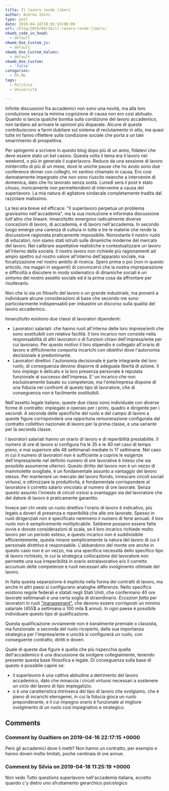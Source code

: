 ```yaml
---
title: Il lavoro rende liberi
author: Andrea Idini
type: post
date: 2019-04-16T18:01:53+00:00
url: /blog/2019/04/16/il-lavoro-rende-liberi/
nkweb_code_in_head:
  - default
nkweb_Use_Custom_js:
  - default
nkweb_Use_Custom_Values:
  - default
nkweb_Use_Custom:
  - 'false'
categories:
  - Ph.Me
tags:
  - Politica
  - Università

---
```

Infinite discussioni fra accademici non sono una novità, ma alla loro conduzione senza la minima cognizione di causa non ero così abituato. Quando si lancia qualche bomba sulla condizione del lavoro accademico, non tardano ad arrivare le opinioni più disparate. Alcune di queste contribuiscono a farmi dubitare sul sistema di reclutamento in atto, ma quasi tutte mi fanno riflettere sulla condizione sociale che porta a un tale smarrimento di prospettiva. 

Per spingermi a scrivere in questo blog dopo più di un anno, fidatevi che deve essere stato un bel casino. Questa volta il tema era il lavoro nel weekend, o più in generale il superlavoro. Reduce da una sessione di lavoro ininterrotto di più di un mese, dove le uniche pause che ho avuto sono due conference dinner con colleghi, mi sentivo chiamato in causa. Ero così dannatamente impegnato che non sono riuscito neanche a intervenire di domenica, dato che ho lavorato senza sosta. Lunedì sera il post è stato chiuso, ironicamente non permettendomi di intervenire a causa del superlavoro. La mia natura di agitatore sindacale completamente tradita dal razzolare malissimo.

La tesi era breve ed efficace: "Il superlavoro perpetua un problema gravissimo nell'accademia", ma la sua risoluzione e informata discussione tutt'altro che lineare. Innanzitutto emergono radicalmente diverse concezioni di lavoro, di accademia, e di lavoro nell'accademia. In secondo luogo emerge una carenza di cultura in tutte e tre le materie che rende la discussione ragionata praticamente impossibile. Nonostante il nostro ruolo di educatori, non siamo stati istruiti sulle dinamiche moderne del mercato del lavoro. Nel calibrare aspettative realistiche e contestualizzare un lavoro all'interno della società. Il nostro lavoro non richiede più ragionamenti ad ampio spettro sul nostro valore all'interno dell'apparato sociale, ma focalizzazione nel nostro ambito di ricerca. Spero prima o poi (non in questo articolo, ma magari in seguenti) di convincervi che la nostra impreparazione e difficoltà a discutere in modo sistematico di dinamiche sociali è un sintomo del nostro assetto sociale ed è la prima cosa da affrontare per risollevarlo.

Non che io sia un filosofo del lavoro o un grande industriale, ma proverò a individuare alcune considerazioni di base che secondo me sono particolarmente indispensabili per imbastire un discorso sulla qualità del lavoro accademico.

Innanzitutto esistono due classi di lavoratori dipendenti:

  * Lavoratori salariati: che hanno ruoli all'interno delle loro imprese/enti che sono sostituibili con relativa facilità. Il loro incarico non consiste nella responsabilità di altri lavoratori o di funzioni chiavi dell'impresa/ente per cui lavorano. Per questo motivo il loro stipendio è collegato all'orario di lavoro e difficilmente comporta incarichi con obiettivi dove l'autonomia decisionale è predominante.
  * Lavoratori direttivi: l'autonomia decisionale è parte integrante del loro ruolo, di conseguenza devono disporre di adeguata libertà di azione. Il loro impiego è delicato e la loro presenza personale è reputata funzionale al successo dell'impresa. E' un incarico che non esclusivamente basato su competenze, ma l'ente/impresa dispone di una fiducia nei confronti di questo tipo di lavoratore, che di conseguenza non è facilmente sostituibili.

Nell'assetto legale italiano, queste due classi sono individuate con diverse forme di contratto: impiegato e operaio per i primi, quadro e dirigente per i secondi. A seconda delle specifiche del ruolo e del campo di lavoro a queste figure corrisponderà una opportuna remunerazione configurata dal contratto collettivo nazionale di lavoro per la prima classe, e una variante per la seconda classe. 

I lavoratori salariati hanno un orario di lavoro e di reperibilità prestabilite. Il numero di ore di lavoro si configura fra le 35 e le 40 nel caso di tempo pieno, e mai superiore alle 48 settimanali mediate in 17 settimane. Nel caso in cui il numero di lavoratori non è sufficiente a coprire le esigenze dell'impresa/ente nel definito numero di ore lavorative è inteso che sia possibile assumerne ulteriori. Questo diritto del lavoro non è un vezzo di mammolette svogliate, è un fondamentale assunto a vantaggio del lavoro stesso. Per mantenere un mercato del lavoro florido, innescare circoli sociali virtuosi, e ottimizzare la produttività, è fondamentale corrispondere al lavoratore il corretto salario vincolato al numero di ore lavorate. Senza questo assunto l'innesto di circoli viziosi a svantaggio sia del lavoratore che del datore di lavoro è praticamente garantito.

Invece per chi veste un ruolo direttivo l'orario di lavoro è indicativo, più legato a doveri di presenza e reperibilità che alle ore lavorate. Spesso in ruoli dirigenziali non è specificato nemmeno il numero di ferie annuali. Il loro ruolo non è semplicemente moltiplicabile. Sebbene possano essere fatte ovvie e dovute considerazioni di scala, se il loro incarico richiede molto lavoro per un periodo esteso, e questo incarico non è suddivisibile efficientemente, questa rimane semplicemente la natura del lavoro di cui il personale direttivo è responsabile. L'abbandono del monte ore anche in questo caso non è un vezzo, ma una specifica necessità dello specifico tipo di lavoro richiesto, in cui la strategica collocazione del lavoratore non permette una sua irreperibilità in orario extralavorativo e/o il corretto accumulo delle competenze e ruoli necessari allo svolgimento ottimale del lavoro.

In Italia questa separazione è esplicita nella forma dei contratti di lavoro, ma anche in altri paesi si configurano analoghe differenze. Nello specifico esistono regole federali e statali negli Stati Uniti, che confermano 40 ore lavorate settimanali e una certa soglia di straordinario. _Eccezion fatta_ per lavoratori in ruoli ["management"][1], che devono essere corrisposti un minimo salariale (455$ a settimana o 100 mila $ annui). In ogni paese è possibile individuare questo tipo di qualificazione.

Questa qualificazione ovviamente non è banalmente premiale o classista, ma funzionale: a seconda del ruolo ricoperto, della sua importanza strategica per l'impresa/ente e unicità si configurerà un ruolo, con conseguente contratto, diritti e doveri.

Quale di queste due figure è quella che più rispecchia quella dell'accademico è una discussione da svolgere collegialmente, tenendo presente questa base filosofica e legale. Di conseguenza sulla base di questo è possibile capire se: 

  * il superlavoro è una cattiva abitudine a detrimento del lavoro accademico, dato che minaccia i circoli virtuosi necessari a sostenere un ciclo del lavoro di tipo impiegatizio.
  * o è una caratteristica intrinseca del tipo di lavoro che svolgiamo, che è pieno di incarichi eterogenei, in cui la fiducia gioca un ruolo preponderante, e il cui impegno orario è funzionale al migliore svolgimento di un ruolo così impegnativo e strategico.

 [1]: https://www.lni.wa.gov/WorkplaceRights/Wages/Overtime/Exemptions/Management/default.asp

## Comments

### Comment by Gualtiero on 2019-04-16 22:17:15 +0000
Però gli accademici dove li metti? Non hanno un contratto, per esempio e hanno doveri molto limitati, poche centinaia di ore annue.

### Comment by Silvia on 2019-04-18 11:25:19 +0000
Non vedo Tutto questions superlavoro nell'accademia italiana, eccetto quando c'y dietro uno sfruttamento gerarchico psicologico